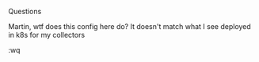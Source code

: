 Questions

Martin, wtf does this config here do? It doesn't match what I see deployed in k8s for my collectors

:wq
